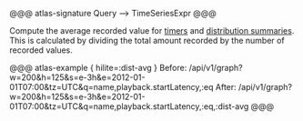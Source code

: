 @@@ atlas-signature
Query
-->
TimeSeriesExpr
@@@

Compute the average recorded value for [timers] and [distribution summaries]. This
is calculated by dividing the total amount recorded by the number of recorded values.

[timers]: http://netflix.github.io/spectator/en/latest/intro/timer/
[distribution summaries]: http://netflix.github.io/spectator/en/latest/intro/dist-summary/

@@@ atlas-example { hilite=:dist-avg }
Before: /api/v1/graph?w=200&h=125&s=e-3h&e=2012-01-01T07:00&tz=UTC&q=name,playback.startLatency,:eq
After: /api/v1/graph?w=200&h=125&s=e-3h&e=2012-01-01T07:00&tz=UTC&q=name,playback.startLatency,:eq,:dist-avg
@@@